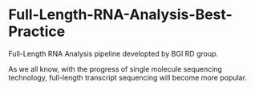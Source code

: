 # Full-Length-RNA-Analysis-Best-Practice
Full-Length RNA Analysis pipeline developted by BGI RD group.

As we all know, with the progress of single molecule sequencing technology, full-length transcript sequencing will become more popular.
